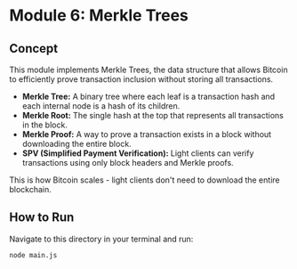 # Module 6: Merkle Trees

## Concept

This module implements Merkle Trees, the data structure that allows Bitcoin to efficiently prove transaction inclusion without storing all transactions.

-   **Merkle Tree:** A binary tree where each leaf is a transaction hash and each internal node is a hash of its children.
-   **Merkle Root:** The single hash at the top that represents all transactions in the block.
-   **Merkle Proof:** A way to prove a transaction exists in a block without downloading the entire block.
-   **SPV (Simplified Payment Verification):** Light clients can verify transactions using only block headers and Merkle proofs.

This is how Bitcoin scales - light clients don't need to download the entire blockchain.

## How to Run

Navigate to this directory in your terminal and run:

```bash
node main.js
```
